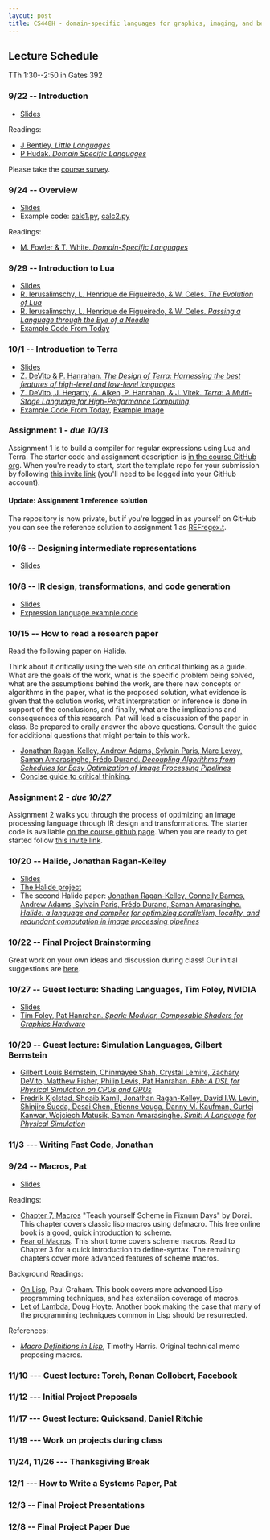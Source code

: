```yaml
---
layout: post
title: CS448H - domain-specific languages for graphics, imaging, and beyond
---
```


Lecture Schedule
--------

TTh 1:30--2:50 in Gates 392

### 9/22 -- Introduction

* [Slides](intro.pdf)

Readings:

* [J Bentley. _Little Languages_](little-languages.pdf)
* [P Hudak. _Domain Specific Languages_](DSEL-Little.pdf)

Please take the [course survey](http://goo.gl/forms/kJ4qicMhrq).

### 9/24 -- Overview

* [Slides](build.pdf)
* Example code: [calc1.py](calc1.py), [calc2.py](calc2.py)

Readings:

* [M. Fowler & T. White. _Domain-Specific Languages_](http://proquest.safaribooksonline.com/9780132107549?uicode=stanford)


### 9/29 -- Introduction to Lua

* [Slides](cs448h-3.pdf)
* [R. Ierusalimschy, L. Henrique de Figueiredo, & W.  Celes. _The Evolution of Lua_](http://www.lua.org/doc/hopl.pdf)
* [R. Ierusalimschy, L. Henrique de Figueiredo, & W.  Celes. _Passing a Language through the Eye of a Needle_](https://queue.acm.org/detail.cfm?id=1983083)
* [Example Code From Today](example-1.lua)

### 10/1 -- Introduction to Terra

* [Slides](cs448h-4.pdf)
* [Z. DeVito & P. Hanrahan. _The Design of Terra: Harnessing the best features of high-level and low-level languages_](http://terralang.org/snapl-devito.pdf)
* [Z. DeVito, J. Hegarty, A. Aiken, P. Hanrahan, & J. Vitek. _Terra: A Multi-Stage Language for High-Performance Computing_](http://terralang.org/pldi071-devito.pdf)
* [Example Code From Today](example-2.t), [Example Image](giraffe.ppm)

### Assignment 1 - _due 10/13_
Assignment 1 is to build a compiler for regular expressions using Lua and Terra. The starter code and assignment description is [in the course GitHub org](http://github.com/CS448H/assignment1). When you're ready to start, start the template repo for your submission by following [this invite link](https://classroom.github.com/assignment-invitations/349e75dcf83aeebb9c0fefbc62a42dbf) (you'll need to be logged into your GitHub account).

#### Update: Assignment 1 reference solution
The repository is now private, but if you're logged in as yourself on GitHub you can see the reference solution to assignment 1 as [REFregex.t](https://github.com/CS448H/assignment1/blob/master/REFregex.t).

### 10/6 -- Designing intermediate representations

* [Slides](IRs.pdf)

### 10/8 -- IR design, transformations, and code generation

* [Slides](IRs-transforms-codegen.pdf)
* [Expression language example code](http://github.com/CS448h/cs448h.github.com/tree/master/ir-codegen-example)

### 10/15 -- How to read a research paper

Read the following paper on Halide.

Think about it critically using the web site on critical thinking as a guide.
What are the goals of the work, what is the specific problem being solved,
what are the assumptions behind the work,
are there new concepts or algorithms in the paper,
what is the proposed solution,
what evidence is given that the solution works,
what interpretation or inference is done in support of the conclusions,
and finally, what are the implications and consequences of this research.
Pat will lead a discussion of the paper in class.
Be prepared to orally answer the above questions.
Consult the guide for additional questions that might pertain
to this work.

* [Jonathan Ragan-Kelley, Andrew Adams, Sylvain Paris, Marc Levoy, Saman Amarasinghe, Frédo Durand.  _Decoupling Algorithms from Schedules for Easy Optimization of Image Processing Pipelines_](http://people.csail.mit.edu/jrk/halide12/)
* [Concise guide to critical thinking](http://www.criticalthinking.org/ctmodel/logic-model1.htm). 

### Assignment 2 - _due 10/27_
Assignment 2 walks you through the process of optimizing an image processing language through IR design and transformations. The  starter code is availiable [on the course github page](http://github.com/CS448H/assignment2). When you are ready to get started follow [this invite link](https://classroom.github.com/assignment-invitations/41ab15b18322a502c54d69925a70cf0b).

### 10/20 -- Halide, Jonathan Ragan-Kelley
* [Slides](2015-10-20-halide.pdf)
* [The Halide project](http://halide-lang.org)
* The second Halide paper: [Jonathan Ragan-Kelley, Connelly Barnes, Andrew Adams, Sylvain Paris, Frédo Durand, Saman Amarasinghe. _Halide: a language and compiler for optimizing parallelism, locality, and redundant computation in image processing pipelines_](http://people.csail.mit.edu/jrk/halide-pldi13.pdf)

### 10/22 -- Final Project Brainstorming
Great work on your own ideas and discussion during class! Our initial suggestions are [here](2015-10-22-project-ideas.pdf).

### 10/27 -- Guest lecture: Shading Languages, Tim Foley, NVIDIA
* [Slides](shading-languages-with-backup.pdf)
* [Tim Foley, Pat Hanrahan. _Spark: Modular, Composable Shaders for Graphics Hardware_](http://graphics.stanford.edu/papers/spark/)

### 10/29 -- Guest lecture: Simulation Languages, Gilbert Bernstein
* [Gilbert Louis Bernstein, Chinmayee Shah, Crystal Lemire, Zachary DeVito, Matthew Fisher, Philip Levis, Pat Hanrahan. _Ebb: A DSL for Physical Simulation on CPUs and GPUs_](http://arxiv.org/abs/1506.07577)
* [Fredrik Kjolstad, Shoaib Kamil, Jonathan Ragan-Kelley, David I.W. Levin, Shinjiro Sueda, Desai Chen, Etienne Vouga, Danny M. Kaufman, Gurtej Kanwar, Wojciech Matusik, Saman Amarasinghe. _Simit: A Language for Physical Simulation_](http://dspace.mit.edu/handle/1721.1/97075)

### 11/3 --- Writing Fast Code, Jonathan

### 9/24 -- Macros, Pat

* [Slides](macro.pdf)

Readings:

* [Chapter 7, Macros](http://icem-www.folkwang-hochschule.de/~finnendahl/cm_kurse/doc/t-y-scheme/t-y-scheme-Z-H-8.html#%_chap_7)
"Teach yourself Scheme in Fixnum Days" by Dorai.
This chapter covers classic lisp macros using defmacro.
This free online book is a good, quick introduction to scheme.
* [Fear of Macros](http://www.greghendershott.com/fear-of-macros/all.html). 
This short tome covers scheme macros.
Read to Chapter 3 for a quick introduction to define-syntax.
The remaining chapters cover more advanced features of scheme macros.

Background Readings:

* [On Lisp](http://www.paulgraham.com/onlisp.html), Paul Graham.
This book covers more advanced Lisp programming techniques,
and has extensiion coverage of macros.
* [Let of Lambda](http://letoverlambda.com/), Doug Hoyte.
Another book making the case that many of the programming techniques
common in Lisp should be resurrected.

References:

* [_Macro Definitions in Lisp_](https://github.com/acarrico/ai-memo),
Timothy Harris. Original technical memo proposing macros.



### 11/10 --- Guest lecture: Torch, Ronan Collobert, Facebook

### 11/12 --- Initial Project Proposals 

### 11/17 --- Guest lecture: Quicksand, Daniel Ritchie

### 11/19 --- Work on projects during class

### 11/24, 11/26 --- Thanksgiving Break

### 12/1 --- How to Write a Systems Paper, Pat

### 12/3 -- Final Project Presentations

### 12/8 -- Final Project Paper Due
